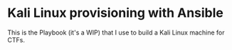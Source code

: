 # Kali Linux provisioning with Ansible

This is the Playbook (it's a WIP) that I use to build a Kali Linux machine for
CTFs.
